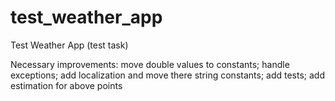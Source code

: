 # test_weather_app

Test Weather App (test task)

Necessary improvements:
    move double values to constants;
    handle exceptions;
    add localization and move there string constants;
    add tests;
    add estimation for above points
